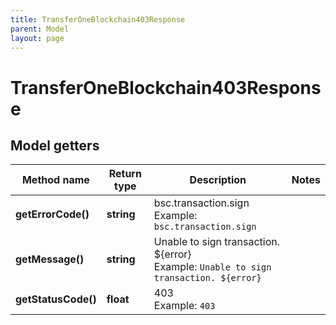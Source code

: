 ```yaml
---
title: TransferOneBlockchain403Response
parent: Model
layout: page
---
```


# TransferOneBlockchain403Response

## Model getters

Method name | Return type | Description | Notes
------------ | ------------- | ------------- | -------------
**getErrorCode()** | **string** | bsc.transaction.sign <br>Example: `bsc.transaction.sign` |
**getMessage()** | **string** | Unable to sign transaction. ${error} <br>Example: `Unable to sign transaction. ${error}` |
**getStatusCode()** | **float** | 403 <br>Example: `403` |


